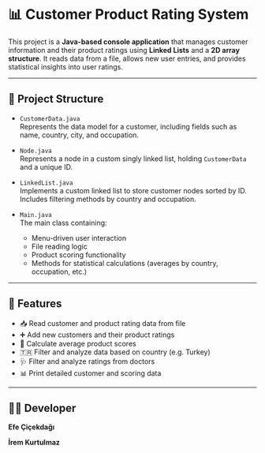 # 📊 Customer Product Rating System

This project is a **Java-based console application** that manages customer information and their product ratings using **Linked Lists** and a **2D array structure**. It reads data from a file, allows new user entries, and provides statistical insights into user ratings.

---

## 📂 Project Structure

- `CustomerData.java`  
  Represents the data model for a customer, including fields such as name, country, city, and occupation.

- `Node.java`  
  Represents a node in a custom singly linked list, holding `CustomerData` and a unique ID.

- `LinkedList.java`  
  Implements a custom linked list to store customer nodes sorted by ID. Includes filtering methods by country and occupation.

- `Main.java`  
  The main class containing:
  - Menu-driven user interaction
  - File reading logic
  - Product scoring functionality
  - Methods for statistical calculations (averages by country, occupation, etc.)

---

## 🧠 Features

- 📥 Read customer and product rating data from file
- ➕ Add new customers and their product ratings
- 🧮 Calculate average product scores
- 🇹🇷 Filter and analyze data based on country (e.g. Turkey)
- 🩺 Filter and analyze ratings from doctors
- 📊 Print detailed customer and scoring data

---

## 👨‍💻 Developer
**Efe Çiçekdağı**

**İrem Kurtulmaz**
